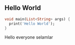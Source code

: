 ## Hello World


```dart
void main(List<String> args) {
  print('Hello World');
}
```
Hello everyone 
selamlar 